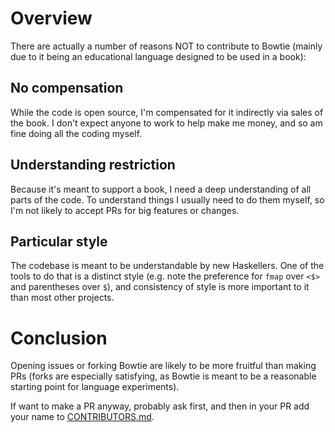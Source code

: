 # Overview

There are actually a number of reasons NOT to contribute to Bowtie (mainly due to it being an educational language designed to be used in a book):

## No compensation

While the code is open source, I'm compensated for it indirectly via sales of the book. I don't expect anyone to work to help make me money, and so am fine doing all the coding myself.

## Understanding restriction

Because it's meant to support a book, I need a deep understanding of all parts of the code. To understand things I usually need to do them myself, so I'm not likely to accept PRs for big features or changes.

## Particular style

The codebase is meant to be understandable by new Haskellers. One of the tools to do that is a distinct style (e.g. note the preference for `fmap` over `<$>` and parentheses over `$`), and consistency of style is more important to it than most other projects.

# Conclusion

Opening issues or forking Bowtie are likely to be more fruitful than making PRs (forks are especially satisfying, as Bowtie is meant to be a reasonable starting point for language experiments).

If want to make a PR anyway, probably ask first, and then in your PR add your name to [CONTRIBUTORS.md](CONTRIBUTORS.md).
